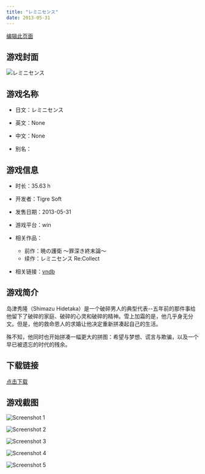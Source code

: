 ```yaml
---
title: "レミニセンス"
date: 2013-05-31
---
```

[编辑此页面](https://github.com/ACG-3/ADV3-source/blob/main/source/_posts/games/%E3%83%AC%E3%83%9F%E3%83%8B%E3%82%BB%E3%83%B3%E3%82%B9.md)

## 游戏封面

![レミニセンス](https%3A//pan.timero.xyz/onedrive/img_lib_001/%E3%83%AC%E3%83%9F%E3%83%8B%E3%82%BB%E3%83%B3%E3%82%B9_cover.avif)


## 游戏名称

- 日文：レミニセンス
- 英文：None
- 中文：None

- 别名：


## 游戏信息

- 时长：35.63 h
- 开发者：Tigre Soft
- 发售日期：2013-05-31
- 游戏平台：win
- 相关作品：
   - 前作：暁の護衛 ～罪深き終末論～
   - 续作：レミニセンス Re:Collect

- 相关链接：[vndb](https://vndb.org/v7773)


## 游戏简介

岛津秀隆（Shimazu Hidetaka）是一个破碎男人的典型代表--五年前的那件事给他留下了破碎的家庭、破碎的心灵和破碎的精神。雪上加霜的是，他几乎身无分文。但是，他的救命恩人的求婚让他决定重新拼凑起自己的生活。

殊不知，他同时也开始拼凑一幅更大的拼图：希望与梦想、谎言与欺骗，以及一个早已被遗忘的时代的残余。


## 下载链接

[点击下载](https://pan.timero.xyz/onedrive/adv_lib_001/%E3%83%AC%E3%83%9F%E3%83%8B%E3%82%BB%E3%83%B3%E3%82%B9)


## 游戏截图


![Screenshot 1](https%3A//pan.timero.xyz/onedrive/img_lib_001/%E3%83%AC%E3%83%9F%E3%83%8B%E3%82%BB%E3%83%B3%E3%82%B9_Screenshot_1.avif)

![Screenshot 2](https%3A//pan.timero.xyz/onedrive/img_lib_001/%E3%83%AC%E3%83%9F%E3%83%8B%E3%82%BB%E3%83%B3%E3%82%B9_Screenshot_2.avif)

![Screenshot 3](https%3A//pan.timero.xyz/onedrive/img_lib_001/%E3%83%AC%E3%83%9F%E3%83%8B%E3%82%BB%E3%83%B3%E3%82%B9_Screenshot_3.avif)

![Screenshot 4](https%3A//pan.timero.xyz/onedrive/img_lib_001/%E3%83%AC%E3%83%9F%E3%83%8B%E3%82%BB%E3%83%B3%E3%82%B9_Screenshot_4.avif)

![Screenshot 5](https%3A//pan.timero.xyz/onedrive/img_lib_001/%E3%83%AC%E3%83%9F%E3%83%8B%E3%82%BB%E3%83%B3%E3%82%B9_Screenshot_5.avif)

